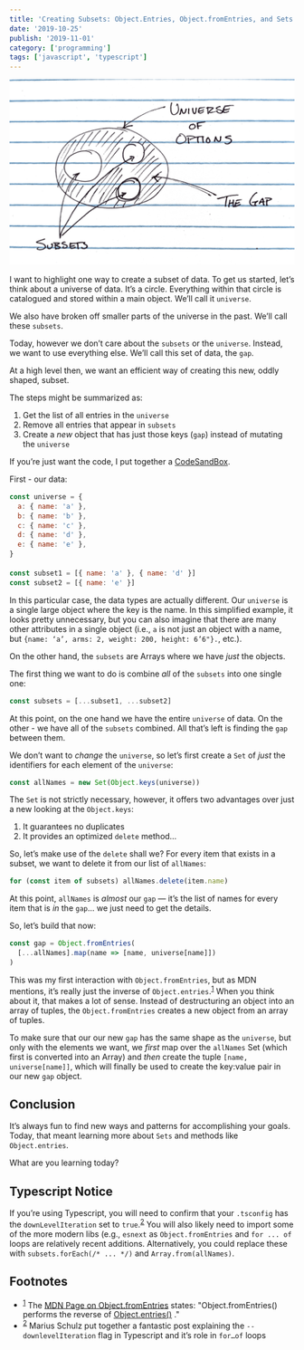 ```yaml
---
title: 'Creating Subsets: Object.Entries, Object.fromEntries, and Sets'
date: '2019-10-25'
publish: '2019-11-01'
category: ['programming']
tags: ['javascript', 'typescript']
---
```


![](./universe-drawing.png)

I want to highlight one way to create a subset of data. To get us started, let’s think about a universe of data. It’s a circle. Everything within that circle is catalogued and stored within a main object. We’ll call it `universe`.

We also have broken off smaller parts of the universe in the past. We’ll call these `subsets`.

Today, however we don’t care about the `subsets` or the `universe`. Instead, we want to use everything else. We’ll call this set of data, the `gap`.

At a high level then, we want an efficient way of creating this new, oddly shaped, subset.

The steps might be summarized as:

1. Get the list of all entries in the `universe`
2. Remove all entries that appear in `subsets`
3. Create a _new_ object that has just those keys (`gap`) instead of mutating the `universe`

If you’re just want the code, I put together a [CodeSandBox](https://codesandbox.io/s/universes-subsets-ts-ubh3n).

First - our data:

```javascript
const universe = {
  a: { name: 'a' },
  b: { name: 'b' },
  c: { name: 'c' },
  d: { name: 'd' },
  e: { name: 'e' },
}

const subset1 = [{ name: 'a' }, { name: 'd' }]
const subset2 = [{ name: 'e' }]
```

In this particular case, the data types are actually different. Our `universe` is a single large object where the key is the name. In this simplified example, it looks pretty unnecessary, but you can also imagine that there are many other attributes in a single object (i.e., `a` is not just an object with a name, but `{name: ‘a’, arms: 2, weight: 200, height: 6’6"}.`, etc.).

On the other hand, the `subsets` are Arrays where we have _just_ the objects.

The first thing we want to do is combine _all_ of the `subsets` into one single one:

```javascript
const subsets = [...subset1, ...subset2]
```

At this point, on the one hand we have the entire `universe` of data. On the other - we have all of the `subsets` combined. All that’s left is finding the `gap` between them.

We don’t want to _change_ the `universe`, so let’s first create a `Set` of _just_ the identifiers for each element of the `universe`:

```javascript
const allNames = new Set(Object.keys(universe))
```

The `Set` is not strictly necessary, however, it offers two advantages over just a new looking at the `Object.keys`:

1. It guarantees no duplicates
2. It provides an optimized `delete` method…

So, let’s make use of the `delete` shall we?
For every item that exists in a subset, we want to delete it from our list of `allNames`:

```javascript
for (const item of subsets) allNames.delete(item.name)
```

At this point, `allNames` is _almost_ our `gap` — it’s the list of names for every item that is _in_ the `gap`… we just need to get the details.

So, let’s build that now:

```javascript
const gap = Object.fromEntries(
  [...allNames].map(name => [name, universe[name]])
)
```

This was my first interaction with `Object.fromEntries`, but as MDN mentions, it’s really just the inverse of `Object.entries`.<sup>[1](#footnotes)</sup><a id="fn1"></a> When you think about it, that makes a lot of sense. Instead of destructuring an object into an array of tuples, the `Object.fromEntries` creates a new object from an array of tuples.

To make sure that our our new `gap` has the same shape as the `universe`, but only with the elements we want, we _first_ map over the `allNames` Set (which first is converted into an Array) and _then_ create the tuple `[name, universe[name]]`, which will finally be used to create the key:value pair in our new `gap` object.

## Conclusion

It’s always fun to find new ways and patterns for accomplishing your goals. Today, that meant learning more about `Sets` and methods like `Object.entries`.

What are you learning today?

## Typescript Notice

If you’re using Typescript, you will need to confirm that your `.tsconfig` has the `downLevelIteration` set to `true`.<sup>[2](#footnotes)</sup><a id="fn2"></a> You will also likely need to import some of the more modern libs (e.g., `esnext` as `Object.fromEntries` and `for ... of` loops are relatively recent additions. Alternatively, you could replace these with `subsets.forEach(/* ... */)` and `Array.from(allNames)`.

## Footnotes

- <sup>[1](#fn1)</sup> The [MDN Page on Object.fromEntries](https://developer.mozilla.org/en-US/docs/Web/JavaScript/Reference/Global_Objects/Object/fromEntries) states: "Object.fromEntries() performs the reverse of [Object.entries()](https://developer.mozilla.org/en-US/docs/Web/JavaScript/Reference/Global_Objects/Object/entries) ."
- <sup>[2](#fn2)</sup> Marius Schulz put together a fantastic post explaining the `--downlevelIteration` flag in Typescript and it’s role in `for…of` loops
